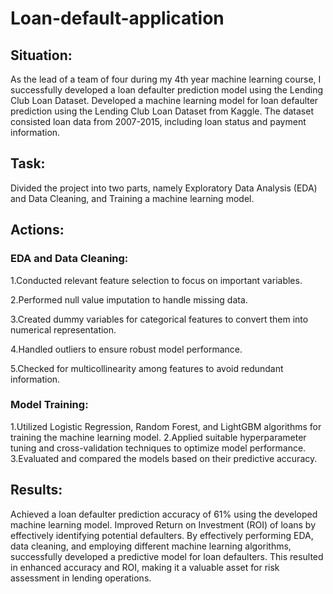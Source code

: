 # Loan-default-application

## Situation:
As the lead of a team of four during my 4th year machine learning course, I successfully developed a loan defaulter prediction model using the Lending Club Loan Dataset. 
Developed a machine learning model for loan defaulter prediction using the Lending Club Loan Dataset from Kaggle. The dataset consisted loan data from 2007-2015, including loan status and payment information.

## Task: 
Divided the project into two parts, namely Exploratory Data Analysis (EDA) and Data Cleaning, and Training a machine learning model.

## Actions:

### EDA and Data Cleaning:
1.Conducted relevant feature selection to focus on important variables.

2.Performed null value imputation to handle missing data.

3.Created dummy variables for categorical features to convert them into numerical representation.

4.Handled outliers to ensure robust model performance.

5.Checked for multicollinearity among features to avoid redundant information.


### Model Training:
1.Utilized Logistic Regression, Random Forest, and LightGBM algorithms for training the machine learning model.
2.Applied suitable hyperparameter tuning and cross-validation techniques to optimize model performance.
3.Evaluated and compared the models based on their predictive accuracy.


## Results:

Achieved a loan defaulter prediction accuracy of 61% using the developed machine learning model.
Improved Return on Investment (ROI) of loans by effectively identifying potential defaulters.
By effectively performing EDA, data cleaning, and employing different machine learning algorithms, successfully developed a predictive model for loan defaulters. This resulted in enhanced accuracy and ROI, making it a valuable asset for risk assessment in lending operations.



